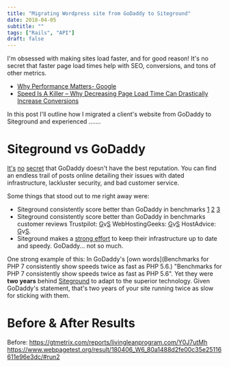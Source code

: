 ```yaml
---
title: "Migrating Wordpress site from GoDaddy to Siteground"
date: 2018-04-05
subtitle: ""
tags: ["Rails", "API"]
draft: false
---
```


<!--more-->

I'm obsessed with making sites load faster, and for good reason! It's no secret that faster page load times help with SEO, conversions, and tons of other metrics.

- [Why Performance Matters- Google](https://developers.google.com/web/fundamentals/performance/why-performance-matters/)
- [Speed Is A Killer – Why Decreasing Page Load Time Can Drastically Increase Conversions](https://blog.kissmetrics.com/speed-is-a-killer/)

In this post I'll outline how I migrated a client's website from GoDaddy to Siteground and experienced .......


# Siteground vs GoDaddy
[It's](https://www.forbes.com/sites/kellyclay/2012/09/10/5-reasons-you-should-leave-godaddy-and-how/) [no](https://www.reddit.com/r/sysadmin/comments/4txq5q/why_does_rsysadmin_hate_godaddy/) [secret](https://www.quora.com/Is-GoDaddy-a-good-choice-for-web-hosting) that GoDaddy doesn't have the best reputation. You can find an endless trail of posts online detailing their issues with dated infrastructure, lackluster security, and bad customer service.

Some things that stood out to me right away were:

- Siteground consistently score better than GoDaddy in benchmarks [1](http://www.onlinemediamasters.com/siteground-vs-godaddy-wordpress/) [2](https://inlinehostblogger.com/siteground-vs-godaddy) [3](https://www.wpsitecare.com/performance-of-7-top-wordpress-hosting-companies-compared/)
- Siteground consistently score better than GoDaddy in benchmarks customer reviews Trustpilot: [G](https://www.trustpilot.com/review/www.godaddy.com)v[S](https://www.trustpilot.com/review/www.siteground.com) WebHostingGeeks: [G](https://webhostinggeeks.com/providers/godaddy)v[S](https://webhostinggeeks.com/providers/siteground) HostAdvice: [G](https://hostadvice.com/hosting-company/godaddy-reviews/)v[S](https://hostadvice.com/hosting-company/siteground-reviews/).
- Siteground makes a [strong effort](https://www.siteground.com/speed) to keep their infrastructure up to date and speedy. GoDaddy... not so much.

One strong example of this:
In GoDaddy's [own words](Benchmarks for PHP 7 consistently show speeds twice as fast as PHP 5.6.) "Benchmarks for PHP 7 consistently show speeds twice as fast as PHP 5.6". Yet they were **two years** behind [Siteground](https://www.siteground.com/blog/php-7-with-opcache/) to adapt to the superior technology. Given GoDaddy's statement, that's two years of your site running twice as slow for sticking with them.

# Before & After Results
Before:
https://gtmetrix.com/reports/livingleanprogram.com/Y0J7utMh
https://www.webpagetest.org/result/180406_W6_80a1488d2fe00c35e25116611e96e3dc/#run2
